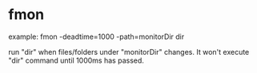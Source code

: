 fmon
====

example:
  fmon -deadtime=1000 -path=monitorDir dir

run "dir" when files/folders under "monitorDir" changes.
It won't execute "dir" command until 1000ms has passed.

